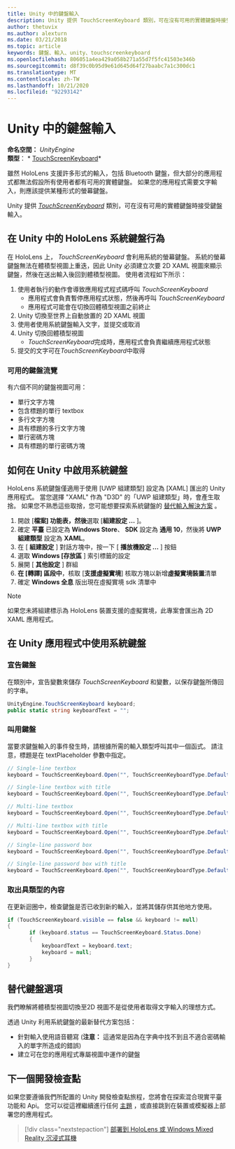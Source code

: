 ```yaml
---
title: Unity 中的鍵盤輸入
description: Unity 提供 TouchScreenKeyboard 類別，可在沒有可用的實體鍵盤時接受鍵盤輸入。
author: thetuvix
ms.author: alexturn
ms.date: 03/21/2018
ms.topic: article
keywords: 鍵盤、輸入、unity、touchscreenkeyboard
ms.openlocfilehash: 806051a4ea429a058b271a55d7f5fc41503e346b
ms.sourcegitcommit: d8f39c0b95d9e61d645d64f27baabc7a1c300dc1
ms.translationtype: MT
ms.contentlocale: zh-TW
ms.lasthandoff: 10/21/2020
ms.locfileid: "92293142"
---
```

# <a name="keyboard-input-in-unity"></a>Unity 中的鍵盤輸入

**命名空間：** *UnityEngine*<br>
 **類型**： * [TouchScreenKeyboard](https://docs.unity3d.com/ScriptReference/TouchScreenKeyboard.html)*

雖然 HoloLens 支援許多形式的輸入，包括 Bluetooth 鍵盤，但大部分的應用程式都無法假設所有使用者都有可用的實體鍵盤。 如果您的應用程式需要文字輸入，則應該提供某種形式的螢幕鍵盤。

Unity 提供 *[TouchScreenKeyboard](https://docs.unity3d.com/ScriptReference/TouchScreenKeyboard.html)* 類別，可在沒有可用的實體鍵盤時接受鍵盤輸入。

## <a name="hololens-system-keyboard-behavior-in-unity"></a>在 Unity 中的 HoloLens 系統鍵盤行為

在 HoloLens 上， *TouchScreenKeyboard* 會利用系統的螢幕鍵盤。 系統的螢幕鍵盤無法在體積型視圖上重迭，因此 Unity 必須建立次要 2D XAML 視圖來顯示鍵盤，然後在送出輸入後回到體積型視圖。 使用者流程如下所示：
1. 使用者執行的動作會導致應用程式程式碼呼叫 *TouchScreenKeyboard*
    * 應用程式會負責暫停應用程式狀態，然後再呼叫 *TouchScreenKeyboard*
    * 應用程式可能會在切換回體積型視圖之前終止
2. Unity 切換至世界上自動放置的 2D XAML 視圖
3. 使用者使用系統鍵盤輸入文字，並提交或取消
4. Unity 切換回體積型視圖
    * *TouchScreenKeyboard*完成時，應用程式會負責繼續應用程式狀態
5. 提交的文字可在*TouchScreenKeyboard*中取得

### <a name="available-keyboard-views"></a>可用的鍵盤流覽

有六個不同的鍵盤視圖可用：
* 單行文字方塊
* 包含標題的單行 textbox
* 多行文字方塊
* 具有標題的多行文字方塊
* 單行密碼方塊
* 具有標題的單行密碼方塊

## <a name="how-to-enable-the-system-keyboard-in-unity"></a>如何在 Unity 中啟用系統鍵盤

HoloLens 系統鍵盤僅適用于使用 [UWP 組建類型] 設定為 [XAML] 匯出的 Unity 應用程式。 當您選擇 "XAML" 作為 "D3D" 的「UWP 組建類型」時，會產生取捨。 如果您不熟悉這些取捨，您可能想要探索系統鍵盤的 [替代輸入解決方案](#alternative-keyboard-options) 。
1. 開啟 [**檔案] 功能表，然後**選取 [**組建設定 ...** ]。
2. 確定 **平臺** 已設定為 **Windows Store**、 **SDK** 設定為 **通用 10**，然後將 **UWP 組建類型** 設定為 **XAML**。
3. 在 [ **組建設定** ] 對話方塊中，按一下 [ **播放機設定 ...** ] 按鈕
4. 選取 **Windows [存放區** ] 索引標籤的設定
5. 展開 [ **其他設定** ] 群組
6. **在 [轉譯] 區段中**，核取 [**支援虛擬實境**] 核取方塊以新增**虛擬實境裝置**清單
7. 確定 **Windows 全息** 版出現在虛擬實境 sdk 清單中

>[!NOTE]
>如果您未將組建標示為 HoloLens 裝置支援的虛擬實境，此專案會匯出為 2D XAML 應用程式。

## <a name="using-the-system-keyboard-in-your-unity-app"></a>在 Unity 應用程式中使用系統鍵盤

### <a name="declare-the-keyboard"></a>宣告鍵盤

在類別中，宣告變數來儲存 *TouchScreenKeyboard* 和變數，以保存鍵盤所傳回的字串。

```cs
UnityEngine.TouchScreenKeyboard keyboard;
public static string keyboardText = "";
```

### <a name="invoke-the-keyboard"></a>叫用鍵盤

當要求鍵盤輸入的事件發生時，請根據所需的輸入類型呼叫其中一個函式。 請注意，標題是在 textPlaceholder 參數中指定。

```cs
// Single-line textbox
keyboard = TouchScreenKeyboard.Open("", TouchScreenKeyboardType.Default, false, false, false, false);

// Single-line textbox with title
keyboard = TouchScreenKeyboard.Open("", TouchScreenKeyboardType.Default, false, false, false, false, "Single-line title");

// Multi-line textbox
keyboard = TouchScreenKeyboard.Open("", TouchScreenKeyboardType.Default, false, true, false, false);

// Multi-line textbox with title
keyboard = TouchScreenKeyboard.Open("", TouchScreenKeyboardType.Default, false, true, false, false, "Multi-line Title");

// Single-line password box
keyboard = TouchScreenKeyboard.Open("", TouchScreenKeyboardType.Default, false, false, true, false);

// Single-line password box with title
keyboard = TouchScreenKeyboard.Open("", TouchScreenKeyboardType.Default, false, false, true, false, "Secure Single-line Title");
```

### <a name="retrieve-typed-contents"></a>取出具類型的內容

在更新迴圈中，檢查鍵盤是否已收到新的輸入，並將其儲存供其他地方使用。

```cs
if (TouchScreenKeyboard.visible == false && keyboard != null)
{
       if (keyboard.status == TouchScreenKeyboard.Status.Done)
       {
           keyboardText = keyboard.text;
           keyboard = null;
       }
}
```

## <a name="alternative-keyboard-options"></a>替代鍵盤選項

我們瞭解將體積型視圖切換至2D 視圖不是從使用者取得文字輸入的理想方式。

透過 Unity 利用系統鍵盤的最新替代方案包括：
* 針對輸入使用語音聽寫 (<b>注意：</b> 這通常是因為在字典中找不到且不適合密碼輸入的單字所造成的錯誤) 
* 建立可在您的應用程式專屬視圖中運作的鍵盤

## <a name="next-development-checkpoint"></a>下一個開發檢查點

如果您要遵循我們所配置的 Unity 開發檢查點旅程，您將會在探索混合現實平臺功能和 Api。 您可以從這裡繼續進行任何 [主題](unity-development-overview.md#3-platform-capabilities-and-apis) ，或直接跳到在裝置或模擬器上部署您的應用程式。

> [!div class="nextstepaction"]
> [部署到 HoloLens 或 Windows Mixed Reality 沉浸式耳機](../platform-capabilities-and-apis/using-visual-studio.md)
